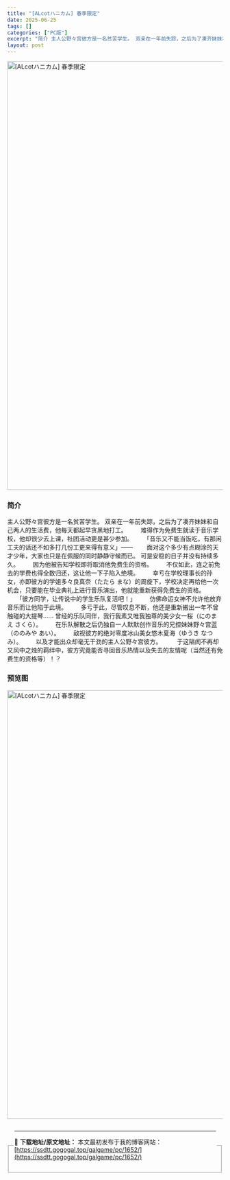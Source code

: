 ```yaml
---
title: "[ALcotハニカム] 春季限定"
date: 2025-06-25
tags: []
categories: ["PC版"]
excerpt: "简介 主人公野々宫彼方是一名贫苦学生。 双亲在一年前失踪，之后为了凑齐妹妹和自己两人的生活费，他每天都起早贪黑地打工。 　　难得作为免费生就读于音乐学校，他却很少去上课，社团活动更是甚少参加。 　　「音乐又不能当饭吃，有那闲工夫的话还不如多打几份工更来得有意义」—— 　　面对这个多少有点糊涂的天才少&hellip;"
layout: post
---
```



<p><img decoding="async"   src="https://ssdtt.gogogal.top/wp-content/uploads/2025/06/c20b8-00.webp" loading="lazy" alt="[ALcotハニカム] 春季限定" style="display: block; margin-left: auto; margin-right: auto; width: 1000px;" /></p>
<div>
<h3>简介</h3>
</p></div>
<p>主人公野々宫彼方是一名贫苦学生。 双亲在一年前失踪，之后为了凑齐妹妹和自己两人的生活费，他每天都起早贪黑地打工。 　　难得作为免费生就读于音乐学校，他却很少去上课，社团活动更是甚少参加。 　　「音乐又不能当饭吃，有那闲工夫的话还不如多打几份工更来得有意义」—— 　　面对这个多少有点糊涂的天才少年，大家也只是在佩服的同时静静守候而已。 可是安稳的日子并没有持续多久。 　　因为他被告知学校即将取消他免费生的资格。 　　不仅如此，连之前免去的学费也得全数归还，这让他一下子陷入绝境。 　　幸亏在学校理事长的孙女，亦即彼方的学姐多々良真奈（たたら まな）的周旋下，学校决定再给他一次机会，只要能在毕业典礼上进行音乐演出，他就能重新获得免费生的资格。 　　「彼方同学，让传说中的学生乐队复活吧！」 　　仿佛命运女神不允许他放弃音乐而让他陷于此境。 　　多亏于此，尽管叹息不断，他还是重新搬出一年不曾触碰的大提琴…… 曾经的乐队同伴，我行我素又唯我独尊的美少女一桜（にのまえ さくら）。 　　在乐队解散之后仍独自一人默默创作音乐的兄控妹妹野々宫蓝（ののみや あい）。 　　敌视彼方的绝对零度冰山美女悠木夏海（ゆうき なつみ）。 　　以及才能出众却毫无干劲的主人公野々宫彼方。 　　 于这隔阂不再却又风中之烛的羁绊中，彼方究竟能否寻回音乐热情以及失去的友情呢（当然还有免费生的资格等）！？</p>
<h3>预览图</h3>
<p><img decoding="async"   src="https://ssdtt.gogogal.top/wp-content/uploads/2025/06/279af-01.webp" loading="lazy" alt="[ALcotハニカム] 春季限定" style="display: block; margin-left: auto; margin-right: auto; width: 1000px;" /></p>
<div></div>
<fieldset>
<legend>


---
📖 **下载地址/原文地址：** 本文最初发布于我的博客网站：[https://ssdtt.gogogal.top/galgame/pc/1652/](https://ssdtt.gogogal.top/galgame/pc/1652/)
